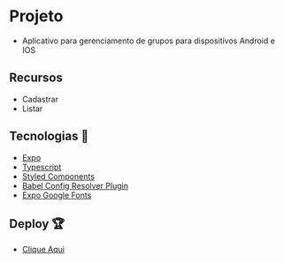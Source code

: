 # Projeto

- Aplicativo para gerenciamento de grupos para dispositivos Android e IOS

## Recursos

- Cadastrar
- Listar

## Tecnologias :robot:

- [Expo](https://expo.dev/)
- [Typescript](https://www.typescriptlang.org/docs/)
- [Styled Components](https://styled-components.com/docs)
- [Babel Config Resolver Plugin](https://github.com/tleunen/babel-plugin-module-resolver/blob/master/DOCS.md)
- [Expo Google Fonts](https://docs.expo.dev/develop/user-interface/fonts/)

## Deploy :trophy:

- [Clique Aqui]()
